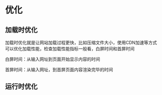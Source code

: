 # 优化

## 加载时优化

加载时优化就是让网站加载过程更快，比如压缩文件大小，使用CDN加速等方式可以优化加载性能，检查加载性能指标一般看，白屏时间和首屏时间

白屏时间：从输入网址到页面开始显示内容的时间

首屏时间：从输入网址，到首屏页面内容渲染完毕的时间

## 运行时优化


